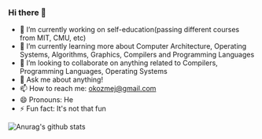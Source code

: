 ### Hi there 👋

<!--
**okozmey/okozmey** is a ✨ _special_ ✨ repository because its `README.md` (this file) appears on your GitHub profile.

Here are some ideas to get you started:
-->
- 🔭 I’m currently working on self-education(passing different courses from MIT, CMU, etc)
- 🌱 I’m currently learning more about Computer Architecture, Operating Systems, Algorithms, Graphics, Compilers and Programming Languages 
- 👯 I’m looking to collaborate on anything related to Compilers, Programming Languages, Operating Systems
- 💬 Ask me about anything!
- 📫 How to reach me: okozmej@gmail.com
- 😄 Pronouns: He
- ⚡ Fun fact: It's not that fun

![Anurag's github stats](https://github-readme-stats.vercel.app/api?username=okozmey&show_icons=true&count_private=true&hide_border=true&theme=calm)

